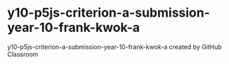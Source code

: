 # y10-p5js-criterion-a-submission-year-10-frank-kwok-a
y10-p5js-criterion-a-submission-year-10-frank-kwok-a created by GitHub Classroom

